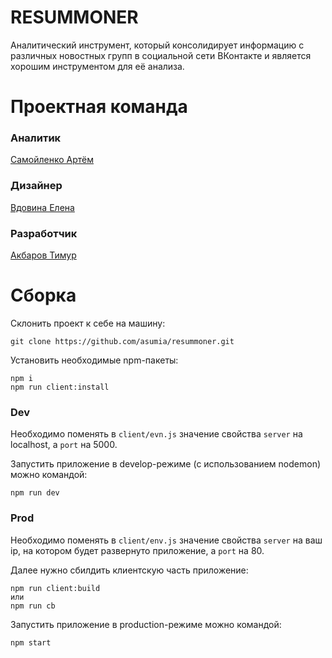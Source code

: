 # RESUMMONER

Аналитический инструмент, который консолидирует информацию с различных новостных групп в социальной сети ВКонтакте и является хорошим инструментом для её анализа.

# Проектная команда

### Аналитик
[Самойленко Артём](https://t.me/samjokkar)

### Дизайнер
[Вдовина Елена](https://t.me/no_mourners)

### Разработчик
[Акбаров Тимур](https://t.me/ponchiksmedom)

# Сборка

Склонить проект к себе на машину:
```
git clone https://github.com/asumia/resummoner.git
```

Установить необходимые npm-пакеты:
```
npm i
npm run client:install
```

### Dev
Необходимо поменять в `client/evn.js` значение свойства `server` на localhost, а `port` на 5000.

Запустить приложение в develop-режиме (с использованием nodemon) можно командой:
```
npm run dev
```

### Prod
Необходимо поменять в `client/env.js` значение свойства `server` на ваш ip, на котором будет развернуто приложение, а `port` на 80.

Далее нужно сбилдить клиентскую часть приложение:
```
npm run client:build
или
npm run cb
```

Запустить приложение в production-режиме можно командой:
```
npm start
```
